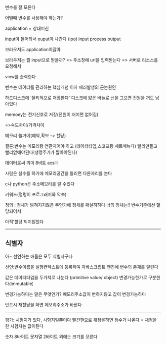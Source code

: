 변수를 잘 모른다

어떨때 변수를 사용해야 하는가?

application = 상태머신

input이 들어와서 ouput이 나간다 (ipo) input process output

브라우저도 application이잖아

브라우저는 뭘 input으로 받을까? => 주소창에 url을 입력받는다 => 서버로 리소스를 요청해서

view를 출력한다

변수는 데이터를 관리하는 핵심개념 이자 에러발생의 근본원인

하드디스크에 '물리적으로 저장한다' 디스크에 얇은 바늘로 선을 그으면 전원을 꺼도 남아있다

memoey는 전기신호로 저장(전원이 꺼지면 없어짐)

=>속도차이/가격차이

메모리 쓸거야(예약,확보 -> 할당)

결론:변수는 메모리랑 연관지어야 하고 (데이터타입,스코프랑 세트메뉴다) 빨리만들고 빨리없애야된다(생명주기가 짧아야된다)

데이터로써 의미 8비트 acsill

사람은 실수를 하기에 메모리공간을 틀리면 다른자리를 본다

c나 python은 주소메모리를 알 수있다

키워드(명령어 프로그래머와 약속)

정의 : 정체가 밝혀지지않은 무언가에 정체를 확실히하다 너의 정체는!! 변수기준에선 할당되어서

아직'할당'되지않았다

---

## 식별자

아~ 선언하는 애들은 모두 식별자구나

선언:변수이름을 실행컨텍스트에 등록하여 자바스크립트 엔진에 변수의 존재를 알린다

값은 데이터타입을 두가지로 나눈다 (primitive value/ object) 변경가능한가로 구분한다(immutable)

변경가능하다는 말은 무엇인가? 메모리주소값이 변하지않고 값이 변경가능하다

반드시 재할당을 하면 메모리주소가 바뀐다

---

평가: 시험지가 있다, 시험지일뿐이다 빨간팬으로 채점을하면 점수가 나온다 = 채점을 한 시험지는 값이된다

숫자 8바이트 문자열 2바이트 외에는 크기를 모른다
